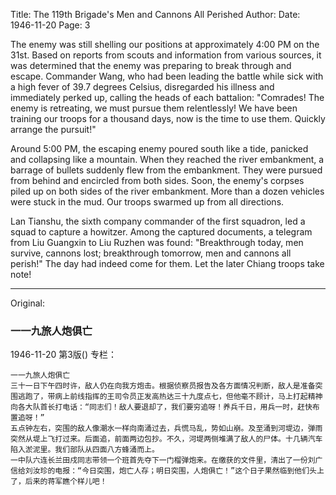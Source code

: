 Title: The 119th Brigade's Men and Cannons All Perished
Author:
Date: 1946-11-20
Page: 3

The enemy was still shelling our positions at approximately 4:00 PM on the 31st. Based on reports from scouts and information from various sources, it was determined that the enemy was preparing to break through and escape. Commander Wang, who had been leading the battle while sick with a high fever of 39.7 degrees Celsius, disregarded his illness and immediately perked up, calling the heads of each battalion: "Comrades! The enemy is retreating, we must pursue them relentlessly! We have been training our troops for a thousand days, now is the time to use them. Quickly arrange the pursuit!"

Around 5:00 PM, the escaping enemy poured south like a tide, panicked and collapsing like a mountain. When they reached the river embankment, a barrage of bullets suddenly flew from the embankment. They were pursued from behind and encircled from both sides. Soon, the enemy's corpses piled up on both sides of the river embankment. More than a dozen vehicles were stuck in the mud. Our troops swarmed up from all directions.

Lan Tianshu, the sixth company commander of the first squadron, led a squad to capture a howitzer. Among the captured documents, a telegram from Liu Guangxin to Liu Ruzhen was found: "Breakthrough today, men survive, cannons lost; breakthrough tomorrow, men and cannons all perish!" The day had indeed come for them. Let the later Chiang troops take note!



<hr /> 

Original: 


### 一一九旅人炮俱亡

1946-11-20
第3版()
专栏：

    一一九旅人炮俱亡
    三十一日下午四时许，敌人仍在向我方炮击。根据侦察员报告及各方面情况判断，敌人是准备突围逃跑了，带病上前线指挥的王司令员正发高热达三十九度点七，但他毫不顾计，马上打起精神向各大队首长打电话：“同志们！敌人要退却了，我们要穷追呀！养兵千日，用兵一时，赶快布置追呀！”
    五点钟左右，突围的敌人像潮水一样向南涌过去，兵慌马乱，势如山崩。及至涌到河堤边，弹雨突然从堤上飞打过来。后面追，前面两边包抄。不久，河堤两侧堆满了敌人的尸体。十几辆汽车陷入淤泥里。我们部队从四面八方蜂涌而上。
    一中队六连长兰田戍同志带领一个班首先夺下一门榴弹炮来。在缴获的文件里，清出了一份刘广信给刘汝珍的电报：“今日突围，炮亡人存；明日突围，人炮俱亡！”这个日子果然临到他们头上了，后来的蒋军瞧个样儿吧！
